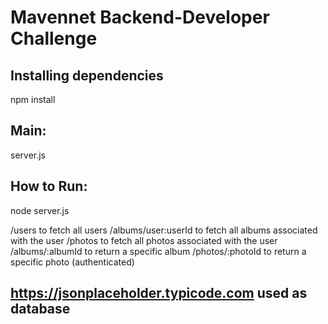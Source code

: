 # Mavennet Backend-Developer Challenge

## Installing dependencies
  npm install 
  
## Main: 
  server.js
  
## How to Run:
  node server.js
  
  /users to fetch all users
  /albums/user:userId to fetch all albums associated with the user
  /photos to fetch all photos associated with the user 
  /albums/:albumId to return a specific album 
  /photos/:photoId to return a specific photo (authenticated)
 
 ## https://jsonplaceholder.typicode.com used as database
  
